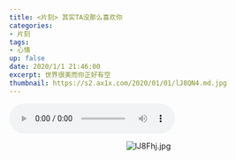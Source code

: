 ```yaml
---
title: <片刻> 其实TA没那么喜欢你
categories:
- 片刻
tags: 
- 心情
up: false
date: 2020/1/1 21:46:00
excerpt: 世界很美而你正好有空
thumbnail: https://s2.ax1x.com/2020/01/01/lJ8QN4.md.jpg
---
```


<audio controls="controls"  playsinline webkit-playsinline loop  autoplay="autoplay"><br><source src="/pianke/day3.mp3" type="audio/mpeg"><br></audio></p><span id="menu_index_1" name="menu_index_1">

  <div align="center">

![lJ8Fhj.jpg](https://s2.ax1x.com/2020/01/01/lJ8Fhj.jpg)

  </div>